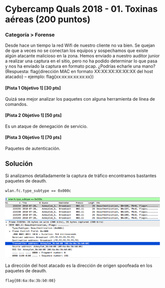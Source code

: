 # Cybercamp Quals 2018 - 01. Toxinas aéreas (200 puntos)
### Categoría > Forense

Desde hace un tiempo la red Wifi de nuestro cliente no va bien. Se quejan de que a veces no se conectan los equipos y sospechamos que existe algún atacante malicioso en la zona. Hemos enviado a nuestro auditor junior a realizar una captura en el sitio, pero no ha podido determinar lo que pasa y nos ha enviado la captura en formato pcap. ¿Podrías echarle una mano? (Respuesta: flag{dirección MAC en formato XX:XX:XX:XX:XX:XX del host atacado} – ejemplo: flag{xx:xx:xx:xx:xx:xx})


#### [Pista 1 Objetivo 1] [30 pts]
Quizá sea mejor analizar los paquetes con alguna herramienta de línea de comandos.

#### [Pista 2 Objetivo 1] [50 pts]
Es un ataque de denegación de servicio.

#### [Pista 3 Objetivo 1] [70 pts]
Paquetes de autenticación.

## Solución

Si analizamos detalladamente la captura de tráfico encontramos bastantes paquetes de deauth.

`wlan.fc.type_subtype == 0x000c`

![](img/wireshark.png)

La dirección del host atacado es la dirección de origen spoofeada en los paquetes de deauth.

`flag{08:6a:0a:3b:b0:08}`